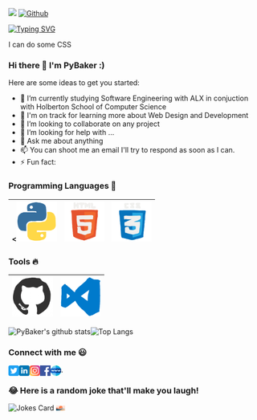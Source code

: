  ![](https://visitor-badge.laobi.icu/badge?page_id=PyBaker.PyBaker&theme=dracula)      [![Github](https://img.shields.io/github/followers/PyBaker?label=Follow&style=social&theme=dracula)](https://github.com/PyBaker)
 

[![Typing SVG](https://readme-typing-svg.herokuapp.com?font=Bungee&size=25&duration=4000&color=C6A2F7&center=true&vCenter=true&multiline=true&height=70&width=200&lines=Hie+My+name+is+Py;Py+Baker+the+first)](https://git.io/typing-svg) 
 
 <p>I can do some CSS</p>


<!--START_SECTION:waka-->
<!--END_SECTION:waka-->






### Hi there 👋 I'm PyBaker :)

[//]: # "**PyBaker/PyBaker** is a ✨ _special_ ✨ repository because its `README.md` (this file) appears on your GitHub profile."

Here are some ideas to get you started:

- 🔭 I’m currently studying Software Engineering with ALX in conjuction with Holberton School of Computer Science
- 🌱 I'm on track for learning more about Web Design and Development
- 👯 I’m looking to collaborate on any project
- 🤔 I’m looking for help with ...
- 💬 Ask me about anything
- 📫 You can shoot me an email I'll try to respond as soon as I can.
- ⚡ Fun fact:

### Programming Languages :rocket:

| <<img src="https://github.com/PyBaker/PyBaker/blob/main/images/icon_gifs/python.gif" height="80px"> | <img src="https://github.com/PyBaker/PyBaker/blob/main/images/icon_gifs/html.gif" height="80px"> | <img src="https://github.com/PyBaker/PyBaker/blob/main/images/icon_gifs/css.gif" height="80px">
| :------------------------------------------------------------------------------------------------------------------------------: | :------------------------------------------------------------------------------------------------------------: | :------------------------------------------------------------------------------------------------------------: |

### Tools :fire:

| <img src="https://github.com/PyBaker/PyBaker/blob/main/images/icon_gifs/github.gif" height="80px"> | <img src="https://github.com/PyBaker/PyBaker/blob/main/images/icon_gifs/vscode.gif" height="80px"> |
| :--------------------------------------------------------------------------------------: | :--------------------------------------------------------------------------------------------: |

![PyBaker's github stats](https://github-readme-stats.vercel.app/api?username=PyBaker&theme=dracula)![Top Langs](https://github-readme-stats.vercel.app/api/top-langs/?username=PyBaker&layout=compact&theme=dracula)

### Connect with me :smiley:

<a href="https://twitter.com/PyBaker">
  <img align="left" alt="PyBaker Twitter" width="21px" src="https://github.com/PyBaker/PyBaker/blob/main/images/connect_with_me_images/twitter.svg" />
</a>
<a href="https://www.linkedin.com/in/PyBaker/">
  <img align="left" alt="PyBaker Linkdin" width="21px" src="https://github.com/PyBaker/PyBaker/blob/main/images/connect_with_me_images/linkedin.svg" />
</a>
<a href="https://www.instagram.com/PyBaker/">
  <img align="left" alt="PyBaker Instagram" width="21px" src="https://github.com/PyBaker/PyBaker/blob/main/images/connect_with_me_images/instagram-main.svg" />
</a>
<a href="https://www.facebook.com/PyBaker">
  <img align="left" alt="PyBaker Facebook" width="21px" src="https://github.com/PyBaker/PyBaker/blob/main/images/connect_with_me_images/facebook.svg" />
</a>
<a href="https://www.argsinfotech.com/">
  <img align="left" alt="PyBaker Facebook" width="21px" src="https://github.com/PyBaker/PyBaker/blob/main/images/connect_with_me_images/www.svg"  />
</a>
.

### 😂 Here is a random joke that'll make you laugh!
![Jokes Card](https://readme-jokes.vercel.app/api)
<img src="https://github.com/PyBaker/PyBaker/blob/main/wallp.jpg" height=10>

